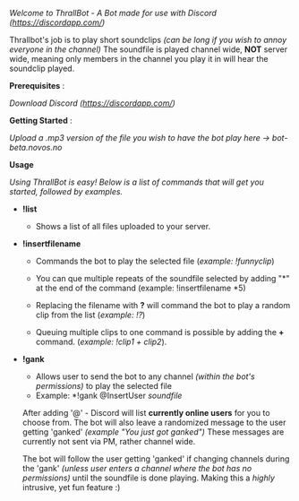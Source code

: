 *Welcome to ThrallBot - A Bot made for use with Discord (https://discordapp.com/)*

Thrallbot's job is to play short soundclips *(can be long if you wish to annoy everyone in the channel)*
The soundfile is played channel wide, **NOT** server wide, meaning only members in the channel you play it in will hear the soundclip played.

**Prerequisites** :

*Download Discord (https://discordapp.com/)*

**Getting Started** : 

 *Upload a .mp3 version of the file you wish to have the bot play here -> bot-beta.novos.no*

**Usage** 

*Using ThrallBot is easy! Below is a list of commands that will get you started, followed by examples.*

+ **!list**
   
   - Shows a list of all files uploaded to your server. 
     
+ **!insertfilename**
    
    - Commands the bot to play the selected file  (*example: !funnyclip*)
    
    - You can que multiple repeats of the soundfile selected by adding "*" at the end of the command (example: !insertfilename *5)
    
    - Replacing the filename with **?** will command the bot to play a random clip from the list (*example: !?*)
    
    - Queuing multiple clips to one command is possible by adding the **+** command. (*example: !clip1 + clip2*).
    
   
    
+ **!gank**

    - Allows user to send the bot to any channel *(within the bot's permissions)* to play the selected file
    
    - Example: *!gank @InsertUser *soundfile*
    
    
    After adding '@' - Discord will list **currently online users** for you to choose from. The bot will also leave a randomized message     to the user getting 'ganked' *(example "You just got ganked")* These messages are currently not sent via PM, rather channel wide.
    
    The bot will follow the user getting 'ganked' if changing channels during the 'gank' *(unless user enters a channel where the bot       has no permissions)* until the soundfile is done playing. Making this a *highly* intrusive, yet fun feature :) 
    
    
    
    
    
     
      
    
    
   

   
   
















